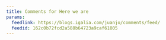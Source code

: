 ```yaml
---
title: Comments for Here we are
params:
  feedlink: https://blogs.igalia.com/juanjo/comments/feed/
  feedid: 162c0b72fcd2a588b64723a9caf61805
---
```


